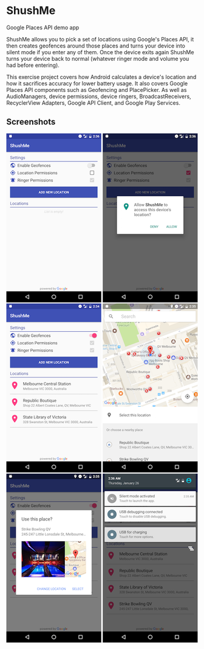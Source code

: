 # ShushMe
Google Places API demo app

ShushMe allows you to pick a set of locations using Google's Places API, it then creates geofences around those places and turns your device into silent mode if you enter any of them. Once the device exits again ShushMe turns your device back to normal (whatever ringer mode and volume you had before entering).

This exercise project covers how Android calculates a device's location and how it sacrifices accuracy for lower battery usage.
It also covers Google Places API components such as Geofencing and PlacePicker. As well as AudioManagers, device permissions,
device ringers, BroadcastReceivers, RecyclerView Adapters, Google API Client, and Google Play Services.

## Screenshots

![Screenshot1](screenshots/screen_1.png) ![Screenshot2](screenshots/screen_2.png) ![Screenshot3](screenshots/screen_3.png)
![Screenshot4](screenshots/screen_4.png) ![Screenshot5](screenshots/screen_5.png) ![Screenshot6](screenshots/screen_6.png)
